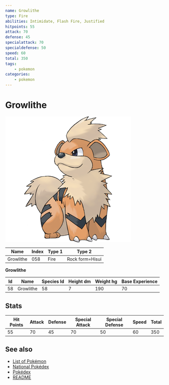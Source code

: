 ```yaml
---
name: Growlithe
type: Fire
abilities: Intimidate, Flash Fire, Justified
hitpoints: 55
attack: 70
defense: 45
specialattack: 70
specialdefense: 50
speed: 60
total: 350
tags:
    - pokemon
categories:
    - pokemon
---
```


# Growlithe


![Growlithe](images/058.png)

| **Name** | **Index** | **Type 1** | **Type 2** |
|----|----|----|----|
| Growlithe | 058 | Fire | Rock form=Hisui  |

**Growlithe** 




| **Id** | **Name** | **Species Id** | **Height dm** | **Weight hg** | **Base Experience** |
|--------|----------|----------------|------------|------------|---------------------|
| 58 | Growlithe | 58 | 7 | 190 | 70 |



## Stats

| **Hit Points** | **Attack** | **Defense** | **Special Attack** | **Special Defense** | **Speed** | **Total** |
|----------------|------------|-------------|--------------------|---------------------|-----------|-----------|
| 55 | 70 | 45 | 70 | 50 | 60 | 350 |

## See also

- [List of Pokémon](../pokemon.md)
- [National Pokédex](../national_pokedex.md)
- [Pokédex](../pokedex.md)
- [README](../README.md)

